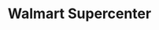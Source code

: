 ---
title: "Walmart Supercenter"
url: /louisville/walmart-supercenter-cedar-springs-boulevard/
shop: Supermarkt
---